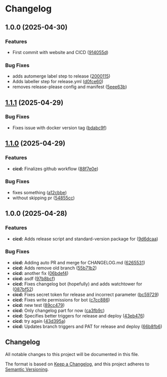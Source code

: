 # Changelog

## 1.0.0 (2025-04-30)


### Features

* First commit with website and CICD ([914055d](https://github.com/nanderspeerstra/portfolio/commit/914055d0443227cfc32afb45c6aa4e05542d99f0))


### Bug Fixes

* adds automerge label step to release ([2000115](https://github.com/nanderspeerstra/portfolio/commit/2000115769dcae8f654a6023a98b52f53e407c40))
* Adds labeller step for release.yml ([d0fce60](https://github.com/nanderspeerstra/portfolio/commit/d0fce60db97d688cda80d2c56c83817fce7ec070))
* removes release-please config and manifest ([5eee63b](https://github.com/nanderspeerstra/portfolio/commit/5eee63b09dc464e5f4174ad97bc8b0763548ef02))

## [1.1.1](https://github.com/nanderspeerstra/portfolio/compare/v1.1.0...v1.1.1) (2025-04-29)


### Bug Fixes

* Fixes issue with docker version tag ([bdabc9f](https://github.com/nanderspeerstra/portfolio/commit/bdabc9f8153b73a3ba717e5da70ca661df3d71c7))

## [1.1.0](https://github.com/nanderspeerstra/portfolio/compare/v1.0.0...v1.1.0) (2025-04-29)


### Features

* **cicd:** Finalizes github workflow ([88f7e0e](https://github.com/nanderspeerstra/portfolio/commit/88f7e0eea114b9ab411e57a5368a7f87a2d24fd8))


### Bug Fixes

* fixes something ([a12cbbe](https://github.com/nanderspeerstra/portfolio/commit/a12cbbe0e1aa2bf0d929bc5b737c6f331f90bef1))
* without skipping pr ([54855cc](https://github.com/nanderspeerstra/portfolio/commit/54855ccb8fc0101e0ad26c0c484d3a7a511a4b14))

## 1.0.0 (2025-04-28)


### Features

* **cicd:** Adds release script and standard-version package for ([9d6dcaa](https://github.com/nanderspeerstra/portfolio/commit/9d6dcaabe64ce71b23af47a2c07ec44d92515fe0))


### Bug Fixes

* **cicd:** Adding auto PR and merge for CHANGELOG.md ([6265531](https://github.com/nanderspeerstra/portfolio/commit/62655310f2eb2aa1a182be4b45b1965e54f8e572))
* **cicd:** Adds remove old branch ([55b71b2](https://github.com/nanderspeerstra/portfolio/commit/55b71b284347e40c1efc8eb88b62998f3e86ffe5))
* **cicd:** another fix ([06bdef4](https://github.com/nanderspeerstra/portfolio/commit/06bdef4bcaf16debe0ded794d7416517010b4253))
* **cicd:** asdf ([97b8bcf](https://github.com/nanderspeerstra/portfolio/commit/97b8bcf69e53d8c216453d8b63abfd554cbcf87d))
* **cicd:** Fixes changelog bot (hopefully) and adds watchtower for ([087bf52](https://github.com/nanderspeerstra/portfolio/commit/087bf52886bba40446927800d7a8c370b4b242a9))
* **cicd:** Fixes secret token for release and incorrect parameter ([bc59729](https://github.com/nanderspeerstra/portfolio/commit/bc5972956e72a43b7b21c6f2c79bf23d8af2ac72))
* **cicd:** Fixes write permissions for bot ([c7cc886](https://github.com/nanderspeerstra/portfolio/commit/c7cc886b73d479a1c6052f380fc9979dd40782c3))
* **cicd:** new test ([89cc479](https://github.com/nanderspeerstra/portfolio/commit/89cc479604907bdd8c5fd9719d18777e7bb54097))
* **cicd:** Only changelog part for now ([ca3fb9c](https://github.com/nanderspeerstra/portfolio/commit/ca3fb9c3477c1a87b237c31e3ff5ec3d3f24fcb0))
* **cicd:** Specifies better triggers for release and deploy ([43eb476](https://github.com/nanderspeerstra/portfolio/commit/43eb47630557282ba5ac089c59508f005ad23aab))
* **cicd:** try again ([43d395a](https://github.com/nanderspeerstra/portfolio/commit/43d395ab9a7c2839e425b33fee7087a6f00b5039))
* **cicd:** Updates branch triggers and PAT for release and deploy ([66b8fb6](https://github.com/nanderspeerstra/portfolio/commit/66b8fb621406e47a5da26d6f20d789b8a9e506b7))

## Changelog

All notable changes to this project will be documented in this file.

The format is based on [Keep a Changelog](https://keepachangelog.com/en/1.0.0/),
and this project adheres to [Semantic Versioning](https://semver.org/spec/v2.0.0.html).

